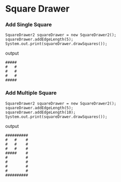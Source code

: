 <h1> Square Drawer</h1>


<h3> Add Single Square </h3>

````
SquareDrawer2 squareDrawer = new SquareDrawer2();
squareDrawer.addEdgeLength(5);
System.out.print(squareDrawer.drawSquares());
````
output
```aidl
#####
#   #
#   #
#   #
#####
```

<h3> Add Multiple Square </h3>

````
SquareDrawer2 squareDrawer = new SquareDrawer2();
squareDrawer.addEdgeLength(5);
squareDrawer.addEdgeLength(10);
System.out.print(squareDrawer.drawSquares());
````

output
```aidl
##########
#   #    #
#   #    #
#   #    #
#####    #
#        #
#        #
#        #
#        #
##########


```